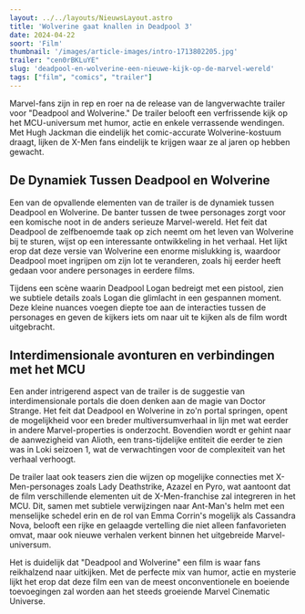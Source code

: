 ```yaml
---
layout: ../../layouts/NieuwsLayout.astro
title: 'Wolverine gaat knallen in Deadpool 3'
date: 2024-04-22
soort: 'Film'
thumbnail: '/images/article-images/intro-1713802205.jpg'
trailer: "cen0rBKLuYE"
slug: 'deadpool-en-wolverine-een-nieuwe-kijk-op-de-marvel-wereld'
tags: ["film", "comics", "trailer"]
---
```


Marvel-fans zijn in rep en roer na de release van de langverwachte trailer voor "Deadpool and Wolverine." De trailer belooft een verfrissende kijk op het MCU-universum met humor, actie en enkele verrassende wendingen. Met Hugh Jackman die eindelijk het comic-accurate Wolverine-kostuum draagt, lijken de X-Men fans eindelijk te krijgen waar ze al jaren op hebben gewacht.

## De Dynamiek Tussen Deadpool en Wolverine

Een van de opvallende elementen van de trailer is de dynamiek tussen Deadpool en Wolverine. De banter tussen de twee personages zorgt voor een komische noot in de anders serieuze Marvel-wereld. Het feit dat Deadpool de zelfbenoemde taak op zich neemt om het leven van Wolverine bij te sturen, wijst op een interessante ontwikkeling in het verhaal. Het lijkt erop dat deze versie van Wolverine een enorme mislukking is, waardoor Deadpool moet ingrijpen om zijn lot te veranderen, zoals hij eerder heeft gedaan voor andere personages in eerdere films.

Tijdens een scène waarin Deadpool Logan bedreigt met een pistool, zien we subtiele details zoals Logan die glimlacht in een gespannen moment. Deze kleine nuances voegen diepte toe aan de interacties tussen de personages en geven de kijkers iets om naar uit te kijken als de film wordt uitgebracht.

## Interdimensionale avonturen en verbindingen met het MCU

Een ander intrigerend aspect van de trailer is de suggestie van interdimensionale portals die doen denken aan de magie van Doctor Strange. Het feit dat Deadpool en Wolverine in zo'n portal springen, opent de mogelijkheid voor een breder multiversumverhaal in lijn met wat eerder in andere Marvel-properties is onderzocht. Bovendien wordt er gehint naar de aanwezigheid van Alioth, een trans-tijdelijke entiteit die eerder te zien was in Loki seizoen 1, wat de verwachtingen voor de complexiteit van het verhaal verhoogt.

De trailer laat ook teasers zien die wijzen op mogelijke connecties met X-Men-personages zoals Lady Deathstrike, Azazel en Pyro, wat aantoont dat de film verschillende elementen uit de X-Men-franchise zal integreren in het MCU. Dit, samen met subtiele verwijzingen naar Ant-Man's helm met een menselijke schedel erin en de rol van Emma Corrin's mogelijk als Cassandra Nova, belooft een rijke en gelaagde vertelling die niet alleen fanfavorieten omvat, maar ook nieuwe verhalen verkent binnen het uitgebreide Marvel-universum.

Het is duidelijk dat "Deadpool and Wolverine" een film is waar fans reikhalzend naar uitkijken. Met de perfecte mix van humor, actie en mysterie lijkt het erop dat deze film een van de meest onconventionele en boeiende toevoegingen zal worden aan het steeds groeiende Marvel Cinematic Universe.